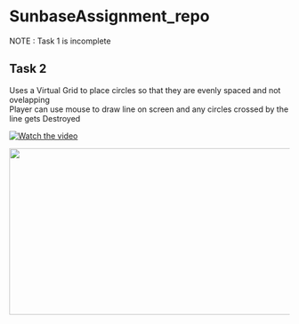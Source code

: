 # SunbaseAssignment_repo  
  
NOTE : Task 1 is incomplete  
  
## Task 2  
Uses a Virtual Grid to place circles so that they are evenly spaced and not ovelapping  
Player can use mouse to draw line on screen and any circles crossed by the line gets Destroyed  

[![Watch the video](https://img.youtube.com/vi/<VIDEO_ID>/hqdefault.jpg)](https://www.youtube.com/embed/V6Sr_SVnq1U)

[<img src="https://img.youtube.com/vi/<VIDEO_ID>/hqdefault.jpg" width="600" height="300"
/>](https://www.youtube.com/embed/V6Sr_SVnq1U)
